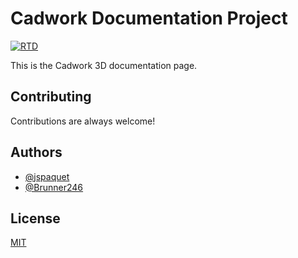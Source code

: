 # Cadwork Documentation Project

[![RTD](https://img.shields.io/readthedocs/cwdocs)](https://docs.cadwork.com)

This is the Cadwork 3D documentation page.

## Contributing

Contributions are always welcome!
  
## Authors

- [@jspaquet](https://github.com/jspaquet)
- [@Brunner246](https://github.com/Brunner246)
  
## License

[MIT](https://choosealicense.com/licenses/mit/)
